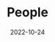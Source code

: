 ---
title: People
date: 2022-10-24

type: landing

sections:
  - block: people
    content:
      title: Meet the Bay Lab!
      # Choose which groups/teams of users to display.
      #   Edit `user_groups` in each user's profile to add them to one or more of these groups.
      user_groups:
          - Lab Members
          - Researchers
          - Grad Students
          - Administration
          - Visitors
          - Alumni
      sort_by: Params.last_name
      sort_ascending: true
    design:
      show_interests: true
      show_role: true
      show_social: true
---